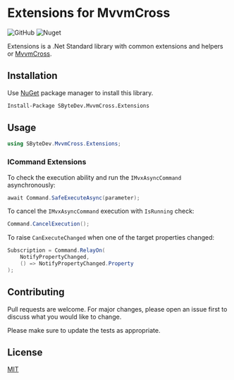 # Extensions for MvvmCross
![GitHub](https://img.shields.io/github/license/SByteDev/Net.MvvmCross.Extensions.svg)
![Nuget](https://img.shields.io/nuget/v/SByteDev.MvvmCross.Extensions.svg)

Extensions is a .Net Standard library with common extensions and helpers or [MvvmCross](https://github.com/MvvmCross/MvvmCross).

## Installation

Use [NuGet](https://www.nuget.org) package manager to install this library.

```bash
Install-Package SByteDev.MvvmCross.Extensions
```

## Usage
```cs
using SByteDev.MvvmCross.Extensions;
```

### ICommand Extensions
To check the execution ability and run the `IMvxAsyncCommand` asynchronously:

```cs
await Command.SafeExecuteAsync(parameter);
```

To cancel the `IMvxAsyncCommand` execution with `IsRunning` check:

```cs
Command.CancelExecution();
```

To raise `CanExecuteChanged` when one of the target properties changed:

```cs
Subscription = Command.RelayOn(
    NotifyPropertyChanged,
    () => NotifyPropertyChanged.Property
);
```

## Contributing
Pull requests are welcome. For major changes, please open an issue first to discuss what you would like to change.

Please make sure to update the tests as appropriate.

## License
[MIT](https://choosealicense.com/licenses/mit/)